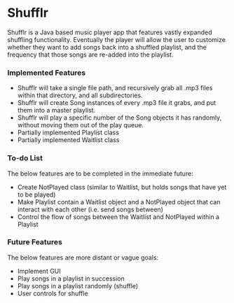 # Shufflr
Shufflr is a Java based music player app that features vastly expanded shuffling functionality. Eventually the player will allow the user to customize whether they want to add songs back into a shuffled playlist, and the frequency that those songs are re-added into the playlist.

### Implemented Features
 - Shufflr will take a single file path, and recursively grab all .mp3 files within that directory, and all subdirectories.
 - Shufflr will create Song instances of every .mp3 file it grabs, and put them into a master playlist.
 - Shufflr will play a specific number of the Song objects it has randomly, without moving them out of the play queue.
 - Partially implemented Playlist class
 - Partially implemented Waitlist class
 
### To-do List
The below features are to be completed in the immediate future:
 - Create NotPlayed class (similar to Waitlist, but holds songs that have yet to be played)
 - Make Playlist contain a Waitlist object and a NotPlayed object that can interact with each other (i.e. send songs between)
 - Control the flow of songs between the Waitlist and NotPlayed within a Playlist
 
### Future Features
The below features are more distant or vague goals:
 - Implement GUI
 - Play songs in a playlist in succession
 - Play songs in a playlist randomly (shuffle)
 - User controls for shuffle
